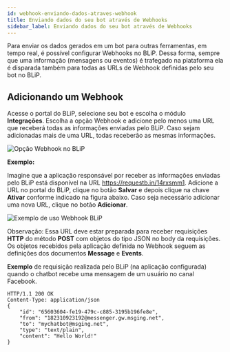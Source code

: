```yaml
---
id: webhook-enviando-dados-atraves-webhook
title: Enviando dados do seu bot através de Webhooks
sidebar_label: Enviando dados do seu bot através de Webhooks
---
```


Para enviar os dados gerados em um bot para outras ferramentas, em tempo real, é possível configurar Webhooks no BLiP. Dessa forma, sempre que uma informação (mensagens ou eventos) é trafegado na plataforma ela é disparada também para todas as URLs de Webhook definidas pelo seu bot no BLiP.

## Adicionando um Webhook

Acesse o portal do BLiP, selecione seu bot e escolha o módulo **Integrações**. Escolha a opção Webhook e adicione pelo menos uma URL que receberá todas as informações enviadas pelo BLiP. Caso sejam adicionadas mais de uma URL, todas receberão as mesmas informações.

![Opção Webhook no BLiP](/img/practice/integrations/integ-enviando-dados-atraves-webhook-1.png)<br>

**Exemplo:**

Imagine que a aplicação responsável por receber as informações enviadas pelo BLiP está disponível na URL <https://requestb.in/14rxsmm1>. Adicione a URL no portal do BLiP, clique no botão **Salvar** e depois clique na chave **Ativar** conforme indicado na figura abaixo. Caso seja necessário adicionar uma nova URL, clique no botão **Adicionar**.

![Exemplo de uso Webhook BLiP](/img/practice/integrations/integ-enviando-dados-atraves-webhook-2.png)<br>

Observação: Essa URL deve estar preparada para receber requisições **HTTP** do método **POST** com objetos do tipo JSON no body da requisições. Os objetos recebidos pela aplicação definida no Webhook seguem as definições dos documentos **Message** e **Events**.

**Exemplo** de requisição realizada pelo BLiP (na aplicação configurada) quando o chatbot recebe uma mensagem de um usuário no canal Facebook.

```http
HTTP/1.1 200 OK
Content-Type: application/json
{
    "id": "65603604-fe19-479c-c885-3195b196fe8e",
    "from": "182310923192@messenger.gw.msging.net",
    "to": "mychatbot@msging.net",
    "type": "text/plain",
    "content": "Hello World!"
}
```
